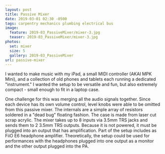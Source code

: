```yaml
---
layout: post
title: Passive Mixer
date: 2019-03-01 02:30 -0500
tags: carpentry mechanics plumbing electrical bus
image:
  feature: 2019-03_PassiveMixer/mixer-3.jpg
  teaser: 2019-03_PassiveMixer/mixer-3.jpg
photos:
  set: mixer
  size: 5
  gallery: 2019-03_PassiveMixer
url: passive-mixer
---
```


I wanted to make music with my iPad, a small MIDI controller (AKAI MPK Mini), and a collection of old phones and tablets each running a dedicated "instrument." I wanted the setup to be versatile and fun, but also extremely compact - small enough to fit in a laptop case. 

One challenge for this was merging all the audio signals together. Since each device has its own volume control, level knobs were able to be omitted from this passive mixer. The internals are a simple array of resistors soldered in a "dead bug" floating fashion. The case is made from laser cut scrap acrylic. The mixer takes up to 8 inputs via 3.5mm TRS jacks and sends them to 2 3.5mm TRS outputs. Because it is not powered, it must be plugged into an output that has amplification. Part of the setup includes as FiiO E6 headphone amplifier. Theoretically, the setup could be used for performances with the headphones plugged into one output as a monitor and the other output plugged into the PA.